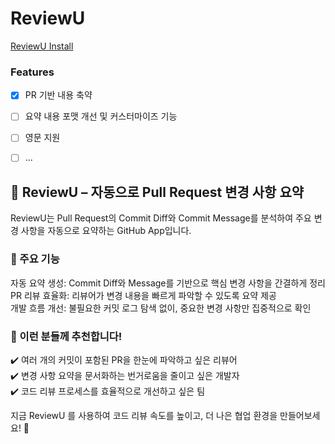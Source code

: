 # ReviewU
[ReviewU Install](https://github.com/apps/reviewu)

### Features
- [x] PR 기반 내용 축약
- [ ] 요약 내용 포맷 개선 및 커스터마이즈 기능
- [ ] 영문 지원
- [ ] ...


## 📌 ReviewU – 자동으로 Pull Request 변경 사항 요약
ReviewU는 Pull Request의 Commit Diff와 Commit Message를 분석하여 주요 변경 사항을 자동으로 요약하는 GitHub App입니다.

### 🚀 주요 기능
자동 요약 생성: Commit Diff와 Message를 기반으로 핵심 변경 사항을 간결하게 정리 <br/>
PR 리뷰 효율화: 리뷰어가 변경 내용을 빠르게 파악할 수 있도록 요약 제공 <br/>
개발 흐름 개선: 불필요한 커밋 로그 탐색 없이, 중요한 변경 사항만 집중적으로 확인 <br/>

### 🎯 이런 분들께 추천합니다!
✔️ 여러 개의 커밋이 포함된 PR을 한눈에 파악하고 싶은 리뷰어 <br/>
✔️ 변경 사항 요약을 문서화하는 번거로움을 줄이고 싶은 개발자 <br/>
✔️ 코드 리뷰 프로세스를 효율적으로 개선하고 싶은 팀

지금 ReviewU 를 사용하여 코드 리뷰 속도를 높이고, 더 나은 협업 환경을 만들어보세요! 🚀
